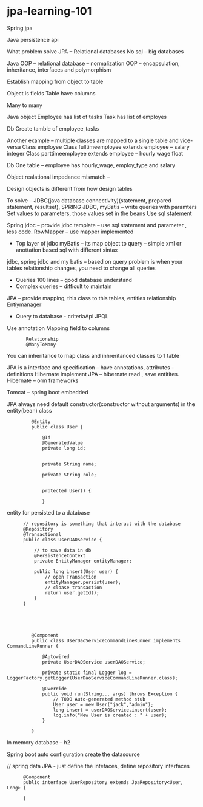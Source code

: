 # jpa-learning-101



Spring jpa


Java persistence api

What problem solve JPA – 
Relational databases
No sql – big databases

Java OOP – relational database – normalization
OOP – encapsulation, inheritance, interfaces and polymorphism

Establish mapping from object to table

Object is fields
Table have columns

Many to many

Java object
Employee has list of tasks
Task has list of employes

Db
Create tamble of employee_tasks

Another example – multiple classes are mapped to a single table and vice-versa
Class employee
Class fulltimeemployee extends employee – salary integer
Class parttimeemployee extends employee – hourly wage float

Db
One table – employee  has hourly_wage, employ_type and salary


Object realational impedance mismatch – 

Design objects is different from how design tables

 To solve – JDBC(java database connectivity)(statement, prepared statement, resultset), SPRING JDBC, myBatis – write queries with paramters
 Set values to parameters, those values set in the beans
Use sql statement

Spring jdbc – provide jdbc template – use sql statement and parameter , less code.
RowMapper – use mapper implemented
-	Top layer of jdbc
myBatis – its map object to query – simple xml or anottation based
sql with different sintax

jdbc, spring jdbc and my batis – based on query
problem is when your tables relationship changes, you need to change all queries
-	Queries 100 lines – good database understand
-	Complex queries – difficult to maintain

JPA – provide mapping, this class to this tables, entities relationship
Entiymanager

-	Query to database - 
criteriaApi 
JPQL

Use annotation 
Mapping field to columns

           Relationship
           @ManyToMany


You can inheritance to map class and inhreritanced classes to 1 table


JPA is a interface and specification – have annotations, attributes - definitions
Hibernate implement JPA – hibernate read , save entitites.
Hibernate – orm frameworks

Tomcat – spring boot embedded

JPA always need default constructor(constructor without arguments) in the entity(bean) class 

             @Entity
             public class User {

                 @Id
                 @GeneratedValue
                 private long id;


                 private String name;

                 private String role;


                 protected User() {

                 }


entity for persisted to a database


          // repository is something that interact with the database
          @Repository
          @Transactional
          public class UserDAOService {

              // to save data in db
              @PersistenceContext
              private EntityManager entityManager; 

              public long insert(User user) {
                  // open Transaction
                  entityManager.persist(user);
                  // cloase transaction
                  return user.getId();
              }
          }





             @Component
             public class UserDaoServiceCommandLineRunner implements CommandLineRunner {

                 @Autowired
                 private UserDAOService userDAOService;

                 private static final Logger log = LoggerFactory.getLogger(UserDaoServiceCommandLineRunner.class);

                 @Override
                 public void run(String... args) throws Exception {
                     // TODO Auto-generated method stub
                     User user = new User("jack","admin");
                     long insert = userDAOService.insert(user);
                     log.info("New User is created : " + user);
                 }

             }
             
In memory database – h2 

Spring boot auto configuration create the datasource

// spring data JPA - just define the intefaces, define repository interfaces

          @Component
          public interface UserRepository extends JpaRepository<User, Long> {

          }



